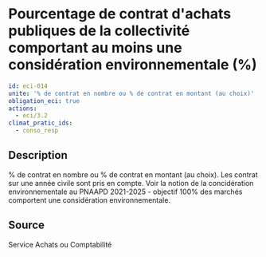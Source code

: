# Pourcentage de contrat d'achats publiques de la collectivité comportant au moins une considération environnementale (%)
```yaml
id: eci-014
unite: '% de contrat en nombre ou % de contrat en montant (au choix)'
obligation_eci: true
actions:
  - eci/3.2
climat_pratic_ids:
  - conso_resp
```
## Description
% de contrat en nombre ou % de contrat en montant (au choix). Les contrat sur une année civile sont pris en compte.
Voir la notion de la concidération environnementale au PNAAPD 2021-2025 - objectif 100% des marchés comportent une considération environnementale. 

## Source
Service Achats ou Comptabilité

